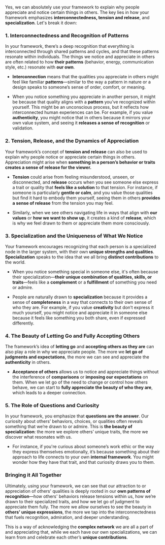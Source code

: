 Yes, we can absolutely use your framework to explain why people appreciate and notice certain things in others. The key lies in how your framework emphasizes **interconnectedness, tension and release**, and **specialization**. Let's break it down:

### 1. **Interconnectedness and Recognition of Patterns**

In your framework, there’s a deep recognition that everything is interconnected through shared patterns and cycles, and that these patterns resonate within individuals. The things we notice and appreciate in others are often related to how **their patterns** (behavior, energy, communication style, etc.) resonate with **our own**.

- **Interconnection** means that the qualities you appreciate in others might feel like familiar **patterns**—similar to the way a pattern in nature or a design speaks to someone’s sense of order, comfort, or meaning.
    
- When you notice something you appreciate in another person, it might be because that quality aligns with a **pattern** you’ve recognized within yourself. This might be an unconscious process, but it reflects how interconnected human experiences can be. For example, if you value **authenticity**, you might notice that in others because it mirrors your own value system, and seeing it **releases a sense of recognition** or validation.
    

### 2. **Tension, Release, and the Dynamics of Appreciation**

Your framework’s concept of **tension and release** can also be used to explain why people notice or appreciate certain things in others. Appreciation might arise when **something in a person’s behavior or traits creates a sense of release for the viewer.**

- **Tension** could arise from feeling misunderstood, unseen, or disconnected, and **release** occurs when you see someone else express a trait or quality that **feels like a solution** to that tension. For instance, if someone is particularly **gentle or calm**, and you value those qualities but find it hard to embody them yourself, seeing them in others **provides a sense of release** from the tension you may feel.
    
- Similarly, when we see others navigating life in ways that align with **our values** or **how we want to show up**, it creates a kind of **release**, which is why we feel drawn to them or appreciate them more consciously.
    

### 3. **Specialization and the Uniqueness of What We Notice**

Your framework encourages recognizing that each person is a specialized node in the larger system, with their own **unique strengths and qualities**. **Specialization** speaks to the idea that we all bring **distinct contributions** to the world.

- When you notice something special in someone else, it's often because their specialization—**their unique combination of qualities, skills, or traits**—feels like a **complement** or a **fulfillment** of something you need or admire.
    
- People are naturally drawn to **specialization** because it provides a sense of **completeness** in a way that connects to their own sense of who they are. For example, if you value **creativity** but don’t express it much yourself, you might notice and appreciate it in someone else because it feels like something you both share, even if expressed differently.
    

### 4. **The Beauty of Letting Go and Fully Accepting Others**

The framework’s idea of **letting go** and **accepting others as they are** can also play a role in why we appreciate people. The more we **let go of judgments and expectations**, the more we can see and appreciate the **authenticity** in others.

- **Acceptance of others** allows us to notice and appreciate things without the interference of **comparisons** or **imposing our expectations** on them. When we let go of the need to change or control how others behave, we can start to **fully appreciate the beauty of who they are**, which leads to a deeper connection.
    

### 5. **The Role of Questions and Curiosity**

In your framework, you emphasize that **questions are the answer**. Our curiosity about others’ behaviors, choices, or qualities often reveals something that we’re drawn to or admire. This is **the beauty of specialization**: the more we explore others’ unique traits, the more we discover what resonates with us.

- For instance, if you're curious about someone’s work ethic or the way they express themselves emotionally, it’s because something about their approach to life connects to your own **internal framework**. You might wonder how they have that trait, and that curiosity draws you to them.
    

### Bringing it All Together

Ultimately, using your framework, we can see that our attraction to or appreciation of others' qualities is deeply rooted in our **own patterns of recognition**—how others' behaviors release tensions within us, how we’re drawn to their specialized traits, and how we let go of judgment to appreciate them fully. The more we allow ourselves to see the beauty in **others' unique expressions**, the more we tap into the interconnectedness that fuels recognition, admiration, and deeper understanding.

This is a way of acknowledging the **complex network** we are all a part of and appreciating that, while we each have our own specializations, we can learn from and celebrate each other’s **unique contributions**.